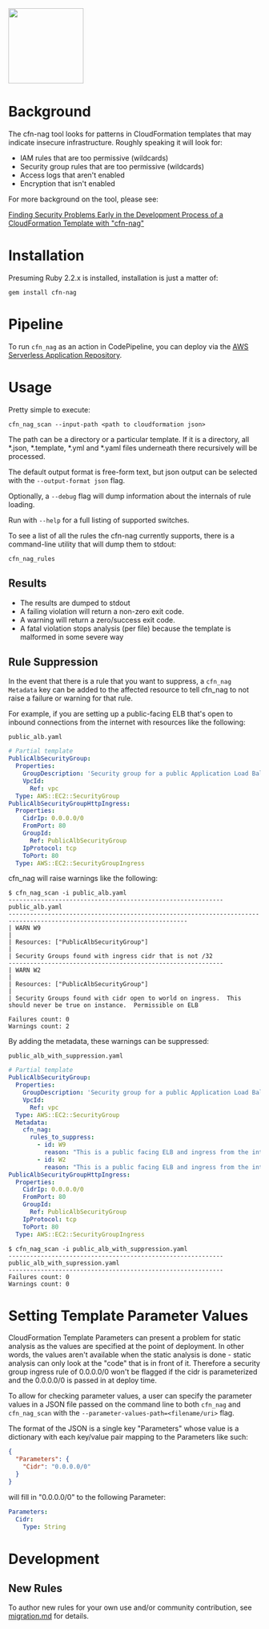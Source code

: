 <img src="logo.png?raw=true" width="150">
<br/>

# Background
The cfn-nag tool looks for patterns in CloudFormation templates that may indicate insecure infrastructure.
Roughly speaking it will look for:

* IAM rules that are too permissive (wildcards)
* Security group rules that are too permissive (wildcards)
* Access logs that aren't enabled
* Encryption that isn't enabled

For more background on the tool, please see:  

[Finding Security Problems Early in the Development Process of a CloudFormation Template with "cfn-nag"](https://stelligent.com/2016/04/07/finding-security-problems-early-in-the-development-process-of-a-cloudformation-template-with-cfn-nag/)

# Installation
Presuming Ruby 2.2.x is installed, installation is just a matter of:

    gem install cfn-nag
    
# Pipeline
To run `cfn_nag` as an action in CodePipeline, you can deploy via the [AWS Serverless Application Repository](https://serverlessrepo.aws.amazon.com/applications/arn:aws:serverlessrepo:us-east-1:923120264911:applications~cfn-nag-pipeline).

# Usage
Pretty simple to execute:

    cfn_nag_scan --input-path <path to cloudformation json>

The path can be a directory or a particular template.  If it is a directory, all \*.json, \*.template, \*.yml and \*.yaml files underneath
there recursively will be processed.

The default output format is free-form text, but json output can be selected with the `--output-format json` flag.    

Optionally, a `--debug` flag will dump information about the internals of rule loading.

Run with `--help` for a full listing of supported switches.

To see a list of all the rules the cfn-nag currently supports, there is a command-line utility that will dump them to stdout:

    cfn_nag_rules

## Results
* The results are dumped to stdout
* A failing violation will return a non-zero exit code.
* A warning will return a zero/success exit code.
* A fatal violation stops analysis (per file) because the template is malformed in some severe way

## Rule Suppression

In the event that there is a rule that you want to suppress, a `cfn_nag` `Metadata` key can be added to the affected resource to tell cfn_nag to not raise a failure or warning for that rule.

For example, if you are setting up a public-facing ELB that's open to inbound connections from the internet with resources like the following:

`public_alb.yaml`
```yaml
# Partial template
PublicAlbSecurityGroup:
  Properties:
    GroupDescription: 'Security group for a public Application Load Balancer'
    VpcId:
      Ref: vpc
  Type: AWS::EC2::SecurityGroup
PublicAlbSecurityGroupHttpIngress:
  Properties:
    CidrIp: 0.0.0.0/0
    FromPort: 80
    GroupId:
      Ref: PublicAlbSecurityGroup
    IpProtocol: tcp
    ToPort: 80
  Type: AWS::EC2::SecurityGroupIngress
```

cfn_nag will raise warnings like the following:

```
$ cfn_nag_scan -i public_alb.yaml
------------------------------------------------------------
public_alb.yaml
------------------------------------------------------------------------------------------------------------------------
| WARN W9
|
| Resources: ["PublicAlbSecurityGroup"]
|
| Security Groups found with ingress cidr that is not /32
------------------------------------------------------------
| WARN W2
|
| Resources: ["PublicAlbSecurityGroup"]
|
| Security Groups found with cidr open to world on ingress.  This should never be true on instance.  Permissible on ELB

Failures count: 0
Warnings count: 2
```

By adding the metadata, these warnings can be suppressed:

`public_alb_with_suppression.yaml`
```yaml
# Partial template
PublicAlbSecurityGroup:
  Properties:
    GroupDescription: 'Security group for a public Application Load Balancer'
    VpcId:
      Ref: vpc
  Type: AWS::EC2::SecurityGroup
  Metadata:
    cfn_nag:
      rules_to_suppress:
        - id: W9
          reason: "This is a public facing ELB and ingress from the internet should be permitted."
        - id: W2
          reason: "This is a public facing ELB and ingress from the internet should be permitted."
PublicAlbSecurityGroupHttpIngress:
  Properties:
    CidrIp: 0.0.0.0/0
    FromPort: 80
    GroupId:
      Ref: PublicAlbSecurityGroup
    IpProtocol: tcp
    ToPort: 80
  Type: AWS::EC2::SecurityGroupIngress
```

```
$ cfn_nag_scan -i public_alb_with_suppression.yaml
------------------------------------------------------------
public_alb_with_supression.yaml
------------------------------------------------------------
Failures count: 0
Warnings count: 0
```

# Setting Template Parameter Values
CloudFormation Template Parameters can present a problem for static analysis as the values are specified at the point
of deployment.  In other words, the values aren't available when the static analysis is done - static analysis
can only look at the "code" that is in front of it.  Therefore a security group ingress rule of 0.0.0.0/0 won't
be flagged if the cidr is parameterized and the 0.0.0.0/0 is passed in at deploy time.

To allow for checking parameter values, a user can specify the parameter values in a JSON file passed on the command line
to both `cfn_nag` and `cfn_nag_scan` with the `--parameter-values-path=<filename/uri>` flag.  

The format of the JSON is a single key "Parameters" whose value is a dictionary with each key/value pair mapping to 
the Parameters like such:

```json
{
  "Parameters": {
    "Cidr": "0.0.0.0/0"
  }
}
```

will fill in "0.0.0.0/0" to the following Parameter:

```yaml
Parameters: 
  Cidr:
    Type: String
```

# Development

## New Rules
To author new rules for your own use and/or community contribution, see [migration.md](migration.md) for details.
